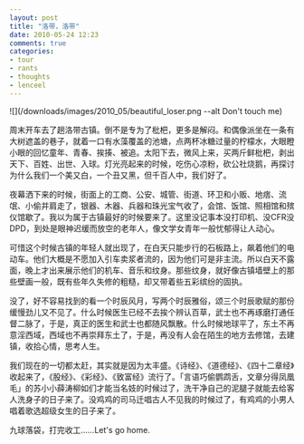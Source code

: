 ```yaml
---
layout: post
title: "洛带，洛带"
date: 2010-05-24 12:23
comments: true
categories:
- tour
- rants
- thoughts
- lenceel
---
```


![](/downloads/images/2010_05/beautiful_loser.png --alt Don't touch me)

周末开车去了趟洛带古镇。倒不是专为了枇杷，更多是解闷。和偶像派坐在一条有大树遮盖的巷子，就着一口有水藻覆盖的池塘，点两杯冰糖过量的柠檬水，大眼瞪小眼的回忆童年、青春、挨揍、被追。太阳下去，微风上来，买两斤鲜枇杷，剥出天下、百姓、出世、入球。灯光亮起来的时候，吃伤心凉粉，砍公社烧鹅，再探讨为什么我们一个美又白，一个丑又黑，但千百人中，我们好了。

夜幕洒下来的时候，街面上的工商、公安、城管、街道、环卫和小贩、地痞、流氓、小偷并肩走了，银器、木器、兵器和珠光宝气收了，会馆、饭馆、照相馆和殡仪馆歇了。我以为属于古镇最好的时候要来了。这里没记事本没打印机、没CFR没DPD，到处是眼神迟缓而放空的老年人，像文学女青年一般忧郁得让人动心。

可惜这个时候古镇的年轻人就出现了，在白天只能步行的石板路上，飙着他们的电动车。他们大概是不愿加入引车卖浆者流的，因为他们可是非主流。所以白天不露面，晚上才出来展示他们的机车、音乐和纹身。那些纹身，就好像古镇墙壁上的那些壁画一般，既有些年久失修的粗糙，却又带着些五彩缤纷的固执。

没了，好不容易找到的看一个时辰风月，写两个时辰雅俗，颂三个时辰歌赋的那份缓慢劲儿又不见了。什么时候医生已经不去挨个辨认百草，武士也不再琢磨打通任督二脉了，于是，真正的医生和武士也都随风飘散。什么时候地球平了，东土不再意淫西域，西域也不再崇拜东土了，于是，再没有人会在陌生的地方去修馆，去建镇，收拾心情，思考人生。

我们现在的一切都太赶，其实就是因为太丰盛。《诗经》、《道德经》、《四十二章经》收起来了，《股经》、《彩经》、《致富经》流行了。「言语巧偷鹦鹉舌，文章分得凤凰毛」的苏小小薛涛柳如们才能当名妓的时候过了，洗干净自己的泥腿子就能去给客人洗身子的日子来了。没鸡鸡的司马迁唱古人不见我的时候过了，有鸡鸡的小男人唱着歌选超级女生的日子来了。

九球落袋，打完收工……Let's go home.